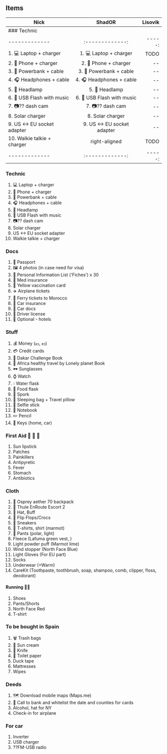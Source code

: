 ## Items
| Nick        | ShadOR           | Lisovik  |
| ------------- |:-------------:| -----:|
| ### Technic|
| ------------- |:-------------:| -----:|
| 1. :computer: Laptop + charger| 1. :computer: Laptop + charger | TODO |
| 2. :iphone: Phone + charger| 2. :iphone: Phone + charger | -- |
| 3. :battery: Powerbank + cable| 3. :battery: Powerbank + cable | -- |
| 4. :headphones: Headphones + cable| 4. :headphones: Headphones + cable | -- |
| 5. :flashlight: Headlamp| 5. :flashlight: Headlamp | -- |
| 6. :musical_score: USB Flash with music| 6. :musical_score: USB Flash with music | -- |
| 7. :camera:?? dash cam| 7. :camera:?? dash cam | -- |
| 8. Solar charger| 8. Solar charger | -- |
| 9. US <-> EU socket adapter| 9. US <-> EU socket adapter | -- |
| 10. Walkie talkie + charger      | right-aligned | TODO |
| ------------- |:-------------:| -----:|




### Technic
1. :computer: Laptop + charger
2. :iphone: Phone + charger
3. :battery: Powerbank + cable
4. :headphones: Headphones + cable
5. :flashlight: Headlamp
6. :musical_score: USB Flash with music
7. :camera:?? dash cam
8. Solar charger
9. US <-> EU socket adapter
10. Walkie talkie + charger

### Docs
1. :passport_control: Passport
2. :framed_picture: 4 photos (in case need for visa)
3. :ledger: Personal Information List ('Fiches') x 30
4. :closed_book: Med insurance
5. :notebook_with_decorative_cover: Yellow vaccination card
6. :airplane: Airplane tickets
7. :ship: Ferry tickets to Morocco
8. :closed_book: Car insurance
9. :closed_book: Car docs
10. :closed_book: Driver license
11. :hotel: Optional - hotels

### Stuff
1. :moneybag: Money (:euro:, :dollar:)
2. :credit_card: Credit cards
3. :green_book: Dakar Challenge Book
4. :orange_book: Africa healthy travel by Lonely planet Book
5. :dark_sunglasses: Sunglasses
6. :watch: Watch
7. :droplet: Water flask
8. :green_salad: Food flask
9. :fork_and_knife: Spork
10. :sleeping_bed: Sleeping bag + Travel pillow
12. :selfie: Selfie stick
13. :notebook: Notebook
14. :pencil2: Pencil
15. :key: Keys (home, car)

### First Aid :pill: :mushroom: :herb:
1. Sun lipstick
2. Patches
3. Painkillers
4. Antipyretic
5. Fever
6. Stomach
7. Antibiotics

### Cloth
1. :baggage_claim: Osprey aether 70 backpack
2. :baggage_claim: Thule EnRoute Escort 2
3. :tophat: Hat, Buff
4. :footprints: Flip Flops/Crocs
5. :athletic_shoe: Sneakers
6. :shirt: T-shirts, shirt (marmot)
7. :jeans: Pants (polar, light)
8. Fleece (Lafuma green vest, )
9. Light powder puff (Marmot lime)
10. Wind stopper (North Face Blue)
11. Light Gloves (For EU part)
12. Socks
13. Underwear (+Warm)
14. CareKit (Toothpaste, toothbrush, soap, shampoo, comb, clipper, floss, deodorant)

#### Running  :running_man:
1. Shoes
2. Pants/Shorts
4. North Face Red
5. T-shirt

### To be bought in Spain
1. :wastebasket: Trash bags
2. :sunrise: Sun cream
3. :hocho: Knife
4. :toilet: Toilet paper
5. Duck tape
6. Mattresses
7. Wipes

### Deeds
1. :world_map: Download mobile maps (Maps.me)
2. :bank: Call to bank and whitelist the date and counties for cards
3. Alcohol, hat for NY
4. Check-in for airplane

### For car
1. Inverter
2. USB charger
3. ??FM-USB radio
